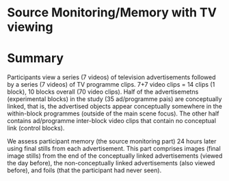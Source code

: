 # Source Monitoring/Memory with TV viewing

# Summary
Participants view a series (7 videos) of television advertisements followed by a series (7 videos) of TV programme clips. 7+7 video clips = 14 clips (1 block), 10 blocks overall (70 video clips). Half of the advertisemetns (experimental blocks) in the study (35 ad/programme pais) are conceptually linked, that is, the advertised objects appear conceptually somewhere in the within-block programmes (outside of the main scene focus). The other half contains ad/programme inter-block video clips that contain no conceptual link (control blocks).

We assess participant memory (the source monitoring part) 24 hours later using final stills from each advertisement. This part comprises images (final image stills) from the end of the conceptually linked advertisements (viewed the day before), the non-conceptually linked advertisements (also viewed before), and foils (that the participant had never seen). 

